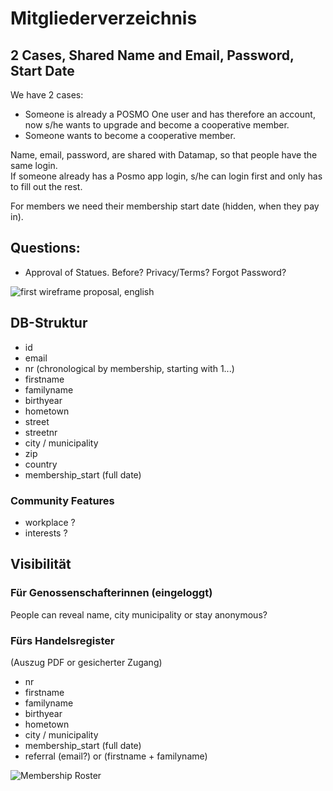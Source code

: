 # Mitgliederverzeichnis

## 2 Cases, Shared Name and Email, Password, Start Date
We have 2 cases:
- Someone is already a POSMO One user and has therefore an account, now s/he wants to upgrade and become a cooperative member.
- Someone wants to become a cooperative member.

Name, email, password, are shared with Datamap, so that people have the same login.         
If someone already has a Posmo app login, s/he can login first and only has to fill out the rest.   

For members we need their membership start date (hidden, when they pay in).     


## Questions:
- Approval of Statues. Before? Privacy/Terms? Forgot Password?      
           
![first wireframe proposal, english](https://github.com/posmocoop/general/blob/master/membership_proposal.png)


      

## DB-Struktur

- id
- email
- nr (chronological by membership, starting with 1...)
- firstname
- familyname
- birthyear
- hometown 
- street
- streetnr
- city / municipality
- zip
- country
- membership_start (full date)

### Community Features
- workplace ?
- interests ?

## Visibilität

### Für Genossenschafterinnen (eingeloggt)
People can reveal name, city municipality or stay anonymous?

### Fürs Handelsregister 
(Auszug PDF or gesicherter Zugang)
- nr
- firstname
- familyname
- birthyear
- hometown 
- city / municipality
- membership_start (full date)
- referral (email?) or (firstname + familyname)

![Membership Roster](https://user-images.githubusercontent.com/7697124/76142658-01249600-6070-11ea-8bf9-2158fa7f68dc.png)
